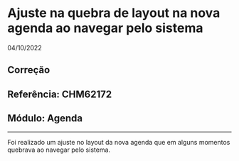 # Ajuste na quebra de layout na nova agenda ao navegar pelo sistema
04/10/2022
## Correção
## Referência: CHM62172
## Módulo: Agenda
***

Foi realizado um ajuste no layout da nova agenda que em alguns momentos quebrava ao navegar pelo sistema.

